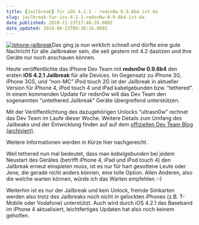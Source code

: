 ```yaml
---
title: [Jailbreak] für iOS 4.2.1 - redsn0w 0.9.6b4 ist da
slug: jailbreak-fur-ios-4-2-1-redsn0w-0-9-6b4-ist-da
date_published: 2010-11-23T17:46:39.000Z
date_updated: 2018-08-22T09:38:16.000Z
---
```


[![iphone-jailbreak](//picdump.thafaker.de/2009/10/iphone-jailbreak-150x150.jpg)](http://picdump.thafaker.de/2009/10/iphone-jailbreak.jpg)Das ging ja nun wirklich schnell und dürfte eine gute Nachricht für alle Jailbreaker sein, die seit gestern mit 4.2 dasitzen und ihre Geräte nur noch anschauen können.

Heute veröffentlichte das iPhone Dev Team mit **redsn0w 0.9.6b4** den ersten **iOS 4.2.1 Jailbreak** für alle Devices. Im Gegensatz zu iPhone 3G, iPhone 3GS, und “non-MC”  iPod touch 2G ist der Jailbreak in aktueller Version für iPhone 4, iPod  touch 4 und iPad kabelgebunden bzw. “tethered”. In einem kommenden  Update für redsn0w will das Dev Team den sogenannten “untethered  Jailbreak” Geräte übergreifend unterstützen.

Mit der Veröffentlichtung des dazugehörigen Unlocks “ultrasn0w”  rechnet das Dev Team im Laufe dieser Woche. Weitere Details zum Umfang  des Jailbeaks und der Entwicklung finden auf auf dem [offiziellen Dev Team Blog (archiviert)](http://web.archive.org/web/20101124222030/http://blog.iphone-dev.org:80/post/1652053923/thanksgiving-with-apple).

Weitere Informationen werden in Kürze hier nachgereicht.

Weil tethered nun mal bedeutet, dass man *kabelgebunden* bei jedem Neustart des Gerätes (betrifft iPhone 4, iPad und iPod touch 4) den Jailbreak erneut einspielen muss, ist es nur für hart gesottene Leute oder Jene, die gerade nicht anders können, eine tolle Option. Allen Anderen, also die welche warten können, würde ich das Warten empfehlen :-)

Weiterhin ist es nur der Jailbreak und kein Unlock, fremde Simkarten werden also trotz des Jailbreaks noch nicht in gelockten iPhones (z.B. T-Mobile oder Vodafone) unterstützt. Auch wird durch iOS 4.2.1 das Baseband im iPhone 4 aktualisiert, leichtfertiges Updaten hat also noch keinem geholfen.
